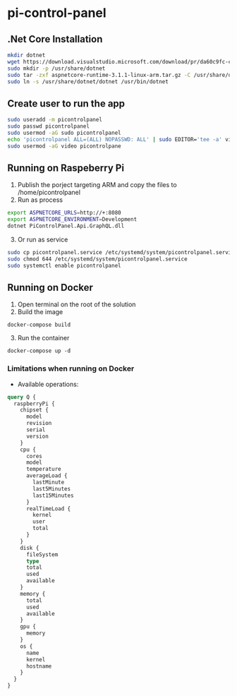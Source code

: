 # pi-control-panel

## .Net Core Installation
````bash
mkdir dotnet
wget https://download.visualstudio.microsoft.com/download/pr/da60c9fc-c329-42d6-afaf-b8ef2bbadcf3/14655b5928319349e78da3327874592a/aspnetcore-runtime-3.1.1-linux-arm.tar.gz
sudo mkdir -p /usr/share/dotnet
sudo tar -zxf aspnetcore-runtime-3.1.1-linux-arm.tar.gz -C /usr/share/dotnet/
sudo ln -s /usr/share/dotnet/dotnet /usr/bin/dotnet
````

## Create user to run the app
````bash
sudo useradd -m picontrolpanel
sudo passwd picontrolpanel
sudo usermod -aG sudo picontrolpanel
echo 'picontrolpanel ALL=(ALL) NOPASSWD: ALL' | sudo EDITOR='tee -a' visudo
sudo usermod -aG video picontrolpane
````

## Running on Raspeberry Pi
1. Publish the porject targeting ARM and copy the files to /home/picontrolpanel
2. Run as process
````bash
export ASPNETCORE_URLS=http://+:8080
export ASPNETCORE_ENVIRONMENT=Development
dotnet PiControlPanel.Api.GraphQL.dll
````
3. Or run as service
````bash
sudo cp picontrolpanel.service /etc/systemd/system/picontrolpanel.service
sudo chmod 644 /etc/systemd/system/picontrolpanel.service
sudo systemctl enable picontrolpanel
````

## Running on Docker
1. Open terminal on the root of the solution
2. Build the image
````command
docker-compose build
````
3. Run the container
````command
docker-compose up -d
````
### Limitations when running on Docker
* Available operations:
````graphql
query Q {
  raspberryPi {
    chipset {
      model
      revision
      serial
      version
    }
    cpu {
      cores
      model
      temperature
      averageLoad {
        lastMinute
        last5Minutes
        last15Minutes
      }
      realTimeLoad {
        kernel
        user
        total
      }
    }
    disk {
      fileSystem
      type
      total
      used
      available
    }
    memory {
      total
      used
      available
    }
    gpu {
      memory
    }
    os {
      name
      kernel
      hostname
    }
  }
}
````
